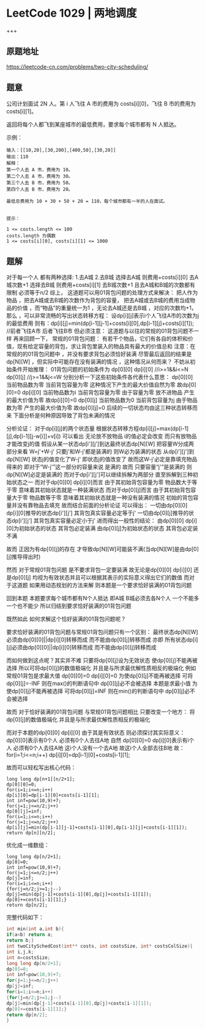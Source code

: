 # LeetCode 1029  | 两地调度

+++

## 原题地址

<https://leetcode-cn.com/problems/two-city-scheduling/>



## 题意

公司计划面试 2N 人。第 i 人飞往 A 市的费用为 costs[i][0]，飞往 B 市的费用为 costs[i][1]。

返回将每个人都飞到某座城市的最低费用，要求每个城市都有 N 人抵达。

 

示例：

~~~
输入：[[10,20],[30,200],[400,50],[30,20]]
输出：110
解释：
第一个人去 A 市，费用为 10。
第二个人去 A 市，费用为 30。
第三个人去 B 市，费用为 50。
第四个人去 B 市，费用为 20。

最低总费用为 10 + 30 + 50 + 20 = 110，每个城市都有一半的人在面试。


提示：

1 <= costs.length <= 100
costs.length 为偶数
1 <= costs[i][0], costs[i][1] <= 1000
~~~



## 题解

对于每一个人 都有两种选择:
1.去A城
2.去B城
选择去A城 则费用+costs[i][0] 去A城次数+1
选择去B城 则费用+costs[i][1] 去B城次数+1
且去A城和B城的次数都有限制 必须等于n/2
综上， 这道题可以用01背包问题的处理方式来解决：
把人作为物品 ，把去A城或去B城的次数作为背包的容量， 把去A城或去B城的费用当成物品的价值 ，而“物品”的重量统一为1 ，无论去A城还是去B城 ，对应的次数均+1，
那么 ，可以非常流畅的写出状态转移方程：
设dp[i][j]表示i个人飞往A市的次数为j的最低费用
则有：dp[i][j]=min(dp[i-1][j-1]+costs[i][0],dp[i-1][j]+costs[i][1]);  //前者飞往A市 后者飞往B市
但必须注意： 这道题与以往的常规的01背包问题不一样
再来回顾一下， 常规的01背包问题：
有若干个物品，它们有各自的体积和价值，现有给定容量的背包，求让背包里装入的物品具有最大的价值总和
注意：在常规的的01背包问题中 ，并没有要求背包必须恰好装满
尽管最后返回的结果是dp[N][W] ，但实际中可能存在没有装满的情况 ，这种情况从何而来？
不妨从初始条件开始推理：
01背包问题的初始条件为
dp[0][0]
dp[i][0]   //i>=1&&i<=N
dp[0][j]  //j>=1&&j<=W
分别分析一下这些初始条件各代表什么意思：
dp[0][0] 当前物品数为零 当前背包容量为零 这种情况下产生的最大价值自然为零 故dp[0][0]=0
dp[i][0] 当前物品数为i 当前背包容量为零 由于容量为零 放不进物品 产生的最大价值为零 故dp[i][0]=0
dp[0][j] 当前物品数为0 当前背包容量为j 由于物品数为零 产生的最大价值为零 故dp[0][j]=0
后续的一切状态均由这三种状态转移而来 下面分析是何种原因导致了背包未满的情况

分析论证：
对于dp[i][j]的两个状态量 根据状态转移方程dp[i][j]=max(dp[i-1][j],dp[i-1][j-w[i]]+v[i])
可以看出 无论放不放物品 i的值必定会改变 而只有放物品 才能改变j的值
假设从某一状态dp[i'][j']到达最终状态dp[N][W]
把容量W分成两部分来看 W=j'+W-j' 只要j'和W-j'都是装满的 则W必为装满的状态
从dp[i'][j']到dp[N][W] 状态j的值变化了W-j' 即状态j的值改变了 故而这W-j'必定是靠填充物品得来的 即对于“W-j'”这一部分的容量来说 是满的
故而 只要容量“j'”是装满的 则dp[N][W]必定是装满的
而对于dp[i'][j']可以继续拆解为两部分 直至拆解到三种初始状态之一
而对于dp[0][0] dp[i][0]而言 由于其初始背包容量为零 物品数大于等于零 意味着其初始状态就是一种装满状态
而对于dp[0][j]而言 由于其初始背包容量大于零 物品数等于零 意味着其初始状态就是一种没有装满的情况
初始的背包容量并没有靠物品去填充 故而结合前面的分析论证 可以得出：
一切由dp[0][0] dp[i][0]推导的状态dp[i'][j'] 其背包真实容量必定等于j'
一切由dp[0][j]推导的状态dp[i'][j'] 其背包真实容量必定小于j'
进而得出一般性的结论：
由dp[0][0] dp[i][0]为初始状态的状态 其背包必定装满 由dp[0][j]为初始状态的状态 其背包必定装不满

故而 正因为有dp[0][j]的存在 才导致dp[N][W]可能装不满(当dp[N][W]是由dp[0][j]推导得出时)

然而 对于常规01背包问题 是不要求背包一定要装满
故无论是dp[0][0] dp[i][0] 还是dp[0][j] 均视为有效状态并且可以根据其表示的实际意义得出它们的数值
而对于这道题 如果用动态规划的方法来解 则本题是一个要求恰好装满的01背包问题

回到本题
本题要求每个城市都有N个人抵达 即A城 B城必须去各N个人 一个不能多 一个也不能少 所以归结到要求恰好装满的01背包问题

既然如此 如何求解这个恰好装满的01背包问题呢？

要求恰好装满的01背包问题与常规01背包问题只有一个区别：
最终状态dp[N][W]必须由dp[0][0]||dp[i][0]转移而成 而不能由dp[0][j]转移而成
亦即 所有状态dp[i][j]必须由dp[0][0]||dp[i][0]转移而成 而不能由dp[0][j]转移而成

而如何做到这点呢？其实并不难 只要将dp[0][j]设为无效状态 使dp[0][j]不能再被选择
所以可将dp[0][j]的数值极端化 并且是与所求最优解性质相反的极端化
例如 常规01背包是求最大值 dp[0][0]=0 dp[i][0]=0
为使dp[0][j]不能再被选择 可将dp[0][j]=-INF 则在max()的判断语句中 dp[0][j]必不会被选择
本题是求最小值 为使dp[0][j]不能再被选择 可将dp[0][j]=INF 则在min()的判断语句中 dp[0][j]必不会被选择

故而 对于恰好装满的01背包问题 与常规01背包问题相比 只要改变一个地方：
将dp[0][j]的数值极端化 并且是与所求最优解性质相反的极端化

而对于本题的dp[0][0] dp[i][0] 由于其是有效状态 则必须探讨其实际意义：
dp[0][0]表示有0个人 必须有0个人去往A地 自然 dp[0][0]=0
dp[i][0]表示有i个人 必须有0个人去往A地 这i个人没有一个去A地 故这i个人全部去往B地
故：
for(i=1;i<=n;i++)
dp[i][0]=dp[i-1][0]+costs[i-1][1];

故而可以轻松写出核心代码：

~~~
long long dp[n+1][n/2+1];
dp[0][0]=0;
for(i=1;i<=n;i++)
dp[i][0]=dp[i-1][0]+costs[i-1][1];
int inf=pow(10,9)+7;
for(j=1;j<=n/2;j++)
dp[0][j]=inf;
for(i=1;i<=n;i++)
for(j=1;j<=n/2;j++)
dp[i][j]=min(dp[i-1][j-1]+costs[i-1][0],dp[i-1][j]+costs[i-1][1]);
return dp[n][n/2];
~~~

优化成一维数组：

~~~
long long dp[n/2+1];
dp[0]=0;
int inf=pow(10,9)+7;
for(j=1;j<=n/2;j++)
dp[j]=inf;
for(i=1;i<=n;i++)
{for(j=n/2;j>=1;j--)
dp[j]=min(dp[j-1]+costs[i-1][0],dp[j]+costs[i-1][1]);
dp[0]+=costs[i-1][1];}
return dp[n/2];
~~~

完整代码如下：

~~~c
int min(int a,int b){
if(a<b) return a;
return b;}
int twoCitySchedCost(int** costs, int costsSize, int* costsColSize){
int i,j,k;
int n=costsSize;
long long dp[n/2+1];
dp[0]=0;
int inf=pow(10,9)+7;
for(j=1;j<=n/2;j++)
dp[j]=inf;
for(i=1;i<=n;i++)
{for(j=n/2;j>=1;j--)
dp[j]=min(dp[j-1]+costs[i-1][0],dp[j]+costs[i-1][1]);
dp[0]+=costs[i-1][1];}
return dp[n/2];
}
~~~

